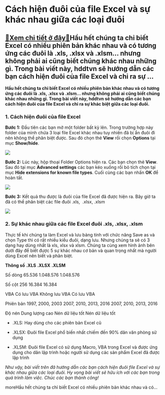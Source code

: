 Cách hiện đuôi của file Excel và sự khác nhau giữa các loại đuôi
================================================================

[:gift:Xem chi tiết ở đây:gift:](https://hddtvn.com/cach-hien-duoi-cua-file-excel-va-su-khac-nhau-giua-cac-loai-duoi/)Hầu hết chúng ta chỉ biết Excel có nhiều phiên bản khác nhau và có tương ứng các đuôi là .xls, .xlsx và .xlsm… nhưng không phải ai cũng biết chúng khác nhau những gì. Trong bài viết này, hddtvn sẽ hướng dẫn các bạn cách hiện đuôi của file Excel và chỉ ra sự …
-------------------------------------------------------------------------------------------------------------------------------------------------------------------------------------------------------------------------------------------------------------------

**Hầu hết chúng ta chỉ biết Excel có nhiều phiên bản khác nhau và có tương ứng các đuôi là .xls, .xlsx và .xlsm… nhưng không phải ai cũng biết chúng khác nhau những gì. Trong bài viết này, hddtvn sẽ hướng dẫn các bạn cách hiện đuôi của file Excel và chỉ ra sự khác biệt giữa các loại đuôi.**


### 1. Cách hiện đuôi của file Excel


**Bước 1:** Đầu tiên các bạn mở một folder bất kỳ lên. Trong trường hợp này folder của mình chứa 3 loại file Excel khác nhau tuy nhiên đã bị ẩn đuôi đi nên không thể phân biệt được. Sau đó chọn thẻ **View** rồi chọn **Options** tại mục **Show/hide**.


[![](https://hddtvn.com/wp-content/uploads/2021/01/CUSLKne.png)](https://hddtvn.com/wp-content/uploads/2021/01/CUSLKne.png)


**Bước 2:** Lúc này, hộp thoại Folder Options hiện ra. Các bạn chọn thẻ **View**. Sau đó tại mục **Advanced settings** các bạn kéo xuống rồi bỏ tích chọn tại mục **Hide extensions for known file types**. Cuối cùng các bạn nhấn **OK** để hoàn tất.


![](https://hddtvn.com/wp-content/uploads/2021/01/RPjcKSH.png)


**Bước 3:** Kết quả thu được là đuôi của file Excel đã được hiện ra. Bây giờ ta đã có thể phân biệt các file đuôi .xls,  .xlsx, .xlsm


![](https://hddtvn.com/wp-content/uploads/2021/01/V8HINHc.png)


### 2. Sự khác nhau giữa các file Excel đuôi .xls, .xlsx, .xlsm


Thực tế khi chúng ta làm Excel và lưu bảng tính với chức năng Save as và chọn Type thì có rất nhiều kiểu đuôi, dạng lưu. Nhưng chúng ta sẽ có 3 dạng hay dùng nhất là xls, xlsx và xlsm. Chúng ta cùng xem hình ảnh bên dưới đây để biết được 5 sự khác nhau cơ bản và quan trọng nhất mà người dùng Excel nên biết và phân biệt.





**Thông số**
**.XLS**
**.XLSX**
**.XLSM**


Số dòng
65.536
1.048.576
1.048.576


Số cột
256
16.384
16.384


VBA
Có lưu VBA
Không lưu VBA
Có lưu VBA


Phiên bản
1997, 2000, 2003
2007, 2010, 2013, 2016
2007, 2010, 2013, 2016


Độ nén
Dung lượng cao
Nén dữ liệu tốt
Nén dữ liệu tốt





* .XLS: Hay dùng cho các phiên bản Excel cũ

* .XLSX: Đuôi file Excel phổ biến nhất chiếm đến 90% dân văn phòng sử dụng

* .XLSM: Đuôi file Excel có sử dụng Macro, VBA trong Excel và được ứng dụng cho dân lập trình hoặc người sử dụng các sản phẩm Excel đã được lập trình



*Như vậy, bài viết trên đã hướng dẫn các bạn cách hiện đuôi file Excel và sự khác nhau giữa các loại đuôi. Hy vọng bài viết sẽ hữu ích với các bạn trong quá trình làm việc. Chúc các bạn thành công!*


moreHầu hết chúng ta chỉ biết Excel có nhiều phiên bản khác nhau và có…

